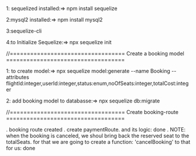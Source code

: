 
1: sequelized installed:=> npm install sequelize

2:mysql2 installed:=> npm install mysql2

3:sequelize-cli

4:to Initialize Sequelize:=> npx sequelize init

//================================== Create a booking model ===================================

1: to create model:=> npx sequelize model:generate --name Booking --attributes flightId:integer,userId:integer,status:enum,noOfSeats:integer,totalCost:integer

2: add booking model to databasse:=> npx sequelize db:migrate


//================================== Create booking-route ===================================

. booking route created
. create paymentRoute. and its logic: done
. NOTE: when the booking is canceled, we shoul bring back the reserved seat to the totalSeats. for that we are going to create a function: 'cancelBooking' to that for us: done



